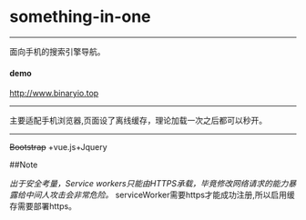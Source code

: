 # something-in-one
------

面向手机的搜索引擎导航。

#### demo
http://www.binaryio.top

------
主要适配手机浏览器,页面设了离线缓存，理论加载一次之后都可以秒开。

------
~~Bootstrap~~ +vue.js+Jquery

##Note 

*出于安全考量，Service workers只能由HTTPS承载，毕竟修改网络请求的能力暴露给中间人攻击会非常危险。*
serviceWorker需要https才能成功注册,所以启用缓存需要部署https。
